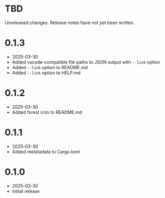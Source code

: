 TBD
===

Unreleased changes. Release notes have not yet been written.

0.1.3
=====

* 2025-03-30
* Added vscode-compatible file paths to JSON output with `--link` option
* Added `--link` option to README.md
* Added `--link` option to HELP.md

0.1.2
=====

* 2025-03-30
* Added forest icon to README.md

0.1.1
=====

* 2025-03-30
* Added metatadata to Cargo.toml

0.1.0
=====

* 2025-03-30
* Initial release
